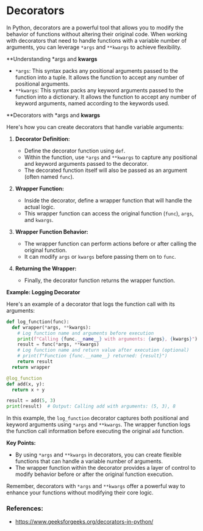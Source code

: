 # Decorators

In Python, decorators are a powerful tool that allows you to modify the behavior of functions without altering their original code. When working with decorators that need to handle functions with a variable number of arguments, you can leverage `*args` and `**kwargs` to achieve flexibility.

**Understanding *args and **kwargs**

* `*args`: This syntax packs any positional arguments passed to the function into a tuple. It allows the function to accept any number of positional arguments.
* `**kwargs`: This syntax packs any keyword arguments passed to the function into a dictionary. It allows the function to accept any number of keyword arguments, named according to the keywords used. 

**Decorators with *args and **kwargs**

Here's how you can create decorators that handle variable arguments:

1. **Decorator Definition:**
   - Define the decorator function using `def`.
   - Within the function, use `*args` and `**kwargs` to capture any positional and keyword arguments passed to the decorator.
   - The decorated function itself will also be passed as an argument (often named `func`).

2. **Wrapper Function:**
   - Inside the decorator, define a wrapper function that will handle the actual logic. 
   - This wrapper function can access the original function (`func`), `args`, and `kwargs`.

3. **Wrapper Function Behavior:**
   - The wrapper function can perform actions before or after calling the original function.
   - It can modify `args` or `kwargs` before passing them on to `func`.

4. **Returning the Wrapper:**
   - Finally, the decorator function returns the wrapper function. 

**Example: Logging Decorator**

Here's an example of a decorator that logs the function call with its arguments:

```python
def log_function(func):
  def wrapper(*args, **kwargs):
    # Log function name and arguments before execution
    print(f"Calling {func.__name__} with arguments: {args}, {kwargs}")
    result = func(*args, **kwargs)
    # Log function name and return value after execution (optional)
    # print(f"Function {func.__name__} returned: {result}")
    return result
  return wrapper

@log_function
def add(x, y):
  return x + y

result = add(5, 3)
print(result)  # Output: Calling add with arguments: (5, 3), 8
```

In this example, the `log_function` decorator captures both positional and keyword arguments using `*args` and `**kwargs`. The wrapper function logs the function call information before executing the original `add` function.

**Key Points:**

* By using `*args` and `**kwargs` in decorators, you can create flexible functions that can handle a variable number of arguments.
* The wrapper function within the decorator provides a layer of control to modify behavior before or after the original function execution.

Remember, decorators with `*args` and `**kwargs` offer a powerful way to enhance your functions without modifying their core logic.


### References:

- https://www.geeksforgeeks.org/decorators-in-python/
